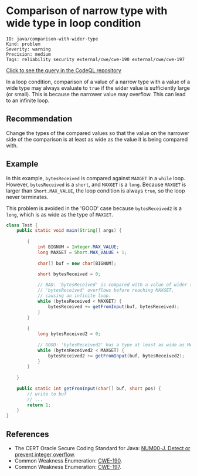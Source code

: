# Comparison of narrow type with wide type in loop condition

```
ID: java/comparison-with-wider-type
Kind: problem
Severity: warning
Precision: medium
Tags: reliability security external/cwe/cwe-190 external/cwe/cwe-197

```
[Click to see the query in the CodeQL repository](https://github.com/github/codeql/tree/main/java/ql/src/Security/CWE/CWE-190/ComparisonWithWiderType.ql)

In a loop condition, comparison of a value of a narrow type with a value of a wide type may always evaluate to `true` if the wider value is sufficiently large (or small). This is because the narrower value may overflow. This can lead to an infinite loop.


## Recommendation
Change the types of the compared values so that the value on the narrower side of the comparison is at least as wide as the value it is being compared with.


## Example
In this example, `bytesReceived` is compared against `MAXGET` in a `while` loop. However, `bytesReceived` is a `short`, and `MAXGET` is a `long`. Because `MAXGET` is larger than `Short.MAX_VALUE`, the loop condition is always `true`, so the loop never terminates.

This problem is avoided in the 'GOOD' case because `bytesReceived2` is a `long`, which is as wide as the type of `MAXGET`.


```java
class Test {
	public static void main(String[] args) {
		
		{		
			int BIGNUM = Integer.MAX_VALUE;
			long MAXGET = Short.MAX_VALUE + 1;
			
			char[] buf = new char[BIGNUM];

			short bytesReceived = 0;
			
			// BAD: 'bytesReceived' is compared with a value of wider type.
			// 'bytesReceived' overflows before reaching MAXGET,
			// causing an infinite loop.
			while (bytesReceived < MAXGET) {
				bytesReceived += getFromInput(buf, bytesReceived);
			}
		}
		
		{
			long bytesReceived2 = 0;
			
			// GOOD: 'bytesReceived2' has a type at least as wide as MAXGET.
			while (bytesReceived2 < MAXGET) {
				bytesReceived2 += getFromInput(buf, bytesReceived2);
			}
		}
		
	}
	
	public static int getFromInput(char[] buf, short pos) {
		// write to buf
		// ...
		return 1;
	}
}
```

## References
* The CERT Oracle Secure Coding Standard for Java: [NUM00-J. Detect or prevent integer overflow](https://www.securecoding.cert.org/confluence/display/java/NUM00-J.+Detect+or+prevent+integer+overflow).
* Common Weakness Enumeration: [CWE-190](https://cwe.mitre.org/data/definitions/190.html).
* Common Weakness Enumeration: [CWE-197](https://cwe.mitre.org/data/definitions/197.html).